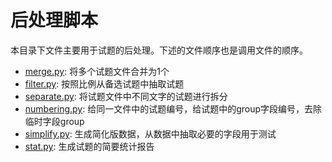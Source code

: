 # 后处理脚本

本目录下文件主要用于试题的后处理。下述的文件顺序也是调用文件的顺序。
- [merge.py](merge.py): 将多个试题文件合并为1个
- [filter.py](filter.py): 按照比例从备选试题中抽取试题
- [separate.py](separate.py): 将试题文件中不同文字的试题进行拆分
- [numbering.py](numbering.py): 给同一文件中的试题编号，给试题中的group字段编号，去除临时字段group
- [simplify.py](simplify.py): 生成简化版数据，从数据中抽取必要的字段用于测试
- [stat.py](stat.py): 生成试题的简要统计报告